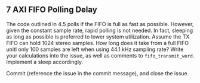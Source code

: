 ## 7 AXI FIFO Polling Delay

The code outlined in 4.5 polls if the FIFO is full as fast as possible. However, given the constant sample rate, rapid polling is not needed. In fact, sleeping as long as possible is preferred to lower system utilization. Assume the TX FIFO can hold 1024 stereo samples. How long does it take from a full FIFO unitl only 100 samples are left when using 44.1 kHz sampling rate? Write your calculations into the issue, as well as  comments to ```fifo_transmit_word```. Implement a sleep accordingly.

Commit (reference the issue in the commit message), and close the issue.
